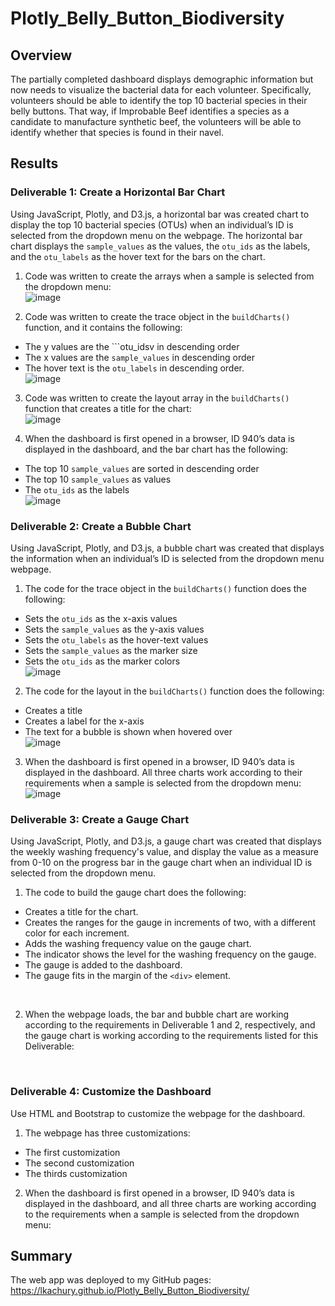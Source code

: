 # Plotly_Belly_Button_Biodiversity


## Overview 
The partially completed dashboard displays demographic information but now needs to visualize the bacterial data for each volunteer. Specifically, volunteers should be able to identify the top 10 bacterial species in their belly buttons. That way, if Improbable Beef identifies a species as a candidate to manufacture synthetic beef, the volunteers will be able to identify whether that species is found in their navel.

## Results

### Deliverable 1: Create a Horizontal Bar Chart 
Using JavaScript, Plotly, and D3.js, a horizontal bar was created chart to display the top 10 bacterial species (OTUs) when an individual’s ID is selected from the dropdown menu on the webpage. The horizontal bar chart displays the ```sample_values``` as the values, the ```otu_ids``` as the labels, and the ```otu_labels``` as the hover text for the bars on the chart. 

1. Code was written to create the arrays when a sample is selected from the dropdown menu:
<br /> ![image](https://user-images.githubusercontent.com/108038989/191837078-54d78dd1-a80a-499e-9d4f-bfb2685c20d8.png)

2. Code was written to create the trace object in the ```buildCharts()``` function, and it contains the following:
- The y values are the ```otu_idsv in descending order
- The x values are the ```sample_values``` in descending order
- The hover text is the ```otu_labels``` in descending order.
<br /> ![image](https://user-images.githubusercontent.com/108038989/191837443-2948fe28-210a-44a6-b390-074431a17264.png)

3. Code was written to create the layout array in the ```buildCharts()``` function that creates a title for the chart:
<br /> ![image](https://user-images.githubusercontent.com/108038989/191837603-e20d591e-5652-49ca-a24a-fbf1d159c6c5.png)

4. When the dashboard is first opened in a browser, ID 940’s data is displayed in the dashboard, and the bar chart has the following: 
- The top 10 ```sample_values``` are sorted in descending order
- The top 10 ```sample_values``` as values
- The ```otu_ids``` as the labels
<br /> ![image](https://user-images.githubusercontent.com/108038989/191836161-80b3703f-fcf2-4c26-9359-c9f05c509536.png)

### Deliverable 2: Create a Bubble Chart 
Using JavaScript, Plotly, and D3.js, a bubble chart was created that displays the information when an individual’s ID is selected from the dropdown menu webpage. 

1. The code for the trace object in the ```buildCharts()``` function does the following:
- Sets the ```otu_ids``` as the x-axis values
- Sets the ```sample_values``` as the y-axis values
- Sets the ```otu_labels``` as the hover-text values
- Sets the ```sample_values``` as the marker size
- Sets the ```otu_ids``` as the marker colors
<br /> ![image](https://user-images.githubusercontent.com/108038989/191850499-719eeb9b-2a51-4fa4-b69b-35c25232b004.png)

2. The code for the layout in the ```buildCharts()``` function does the following:
- Creates a title
- Creates a label for the x-axis
- The text for a bubble is shown when hovered over
<br /> ![image](https://user-images.githubusercontent.com/108038989/191850424-81565b85-dc85-4b6a-be71-73066fc986bb.png)

3. When the dashboard is first opened in a browser, ID 940’s data is displayed in the dashboard. All three charts work according to their requirements when a sample is selected from the dropdown menu: 
<br /> ![image](https://user-images.githubusercontent.com/108038989/191850640-c601b061-9940-40fc-a64f-45abb6ec96a7.png)

### Deliverable 3: Create a Gauge Chart 
Using JavaScript, Plotly, and D3.js, a gauge chart was created that displays the weekly washing frequency's value, and display the value as a measure from 0-10 on the progress bar in the gauge chart when an individual ID is selected from the dropdown menu.

1. The code to build the gauge chart does the following: 
- Creates a title for the chart.
- Creates the ranges for the gauge in increments of two, with a different color for each increment.
- Adds the washing frequency value on the gauge chart.
- The indicator shows the level for the washing frequency on the gauge.
- The gauge is added to the dashboard.
- The gauge fits in the margin of the ```<div>``` element.
<br /> 

2. When the webpage loads, the bar and bubble chart are working according to the requirements in Deliverable 1 and 2, respectively, and the gauge chart is working according to the requirements listed for this Deliverable:
<br /> 

### Deliverable 4: Customize the Dashboard
Use HTML and Bootstrap to customize the webpage for the dashboard.

1. The webpage has three customizations: 
- The first customization 
- The second customization 
- The thirds customization 

2. When the dashboard is first opened in a browser, ID 940’s data is displayed in the dashboard, and all three charts are working according to the requirements when a sample is selected from the dropdown menu: 

## Summary
The web app was deployed to my GitHub pages: https://lkachury.github.io/Plotly_Belly_Button_Biodiversity/

